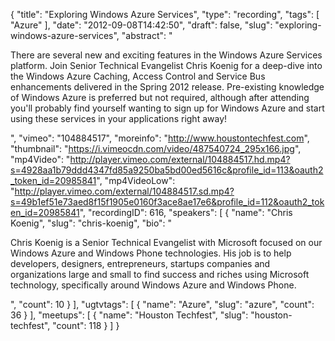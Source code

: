 {
  "title": "Exploring Windows Azure Services",
  "type": "recording",
  "tags": [
    "Azure"
  ],
  "date": "2012-09-08T14:42:50",
  "draft": false,
  "slug": "exploring-windows-azure-services",
  "abstract": "<p>There are several new and exciting features in the Windows Azure Services platform. Join Senior Technical Evangelist Chris Koenig for a deep-dive into the Windows Azure Caching, Access Control and Service Bus enhancements delivered in the Spring 2012 release. Pre-existing knowledge of Windows Azure is preferred but not required, although after attending you'll probably find yourself wanting to sign up for Windows Azure and start using these services in your applications right away!</p>",
  "vimeo": "104884517",
  "moreinfo": "http://www.houstontechfest.com",
  "thumbnail": "https://i.vimeocdn.com/video/487540724_295x166.jpg",
  "mp4Video": "http://player.vimeo.com/external/104884517.hd.mp4?s=4928aa1b79ddd4347fd85a9250ba5bd00ed5616c&profile_id=113&oauth2_token_id=20985841",
  "mp4VideoLow": "http://player.vimeo.com/external/104884517.sd.mp4?s=49b1ef51e73aed8f15f1905e0160f3ace8ae17e6&profile_id=112&oauth2_token_id=20985841",
  "recordingID": 616,
  "speakers": [
    {
      "name": "Chris Koenig",
      "slug": "chris-koenig",
      "bio": "<p>Chris Koenig is a Senior Technical Evangelist with Microsoft focused on our Windows Azure and Windows Phone technologies.  His job is to help developers, designers, entrepreneurs, startups companies and organizations large and small to find success and riches using Microsoft technology, specifically around Windows Azure and Windows Phone.</p>",
      "count": 10
    }
  ],
  "ugtvtags": [
    {
      "name": "Azure",
      "slug": "azure",
      "count": 36
    }
  ],
  "meetups": [
    {
      "name": "Houston Techfest",
      "slug": "houston-techfest",
      "count": 118
    }
  ]
}